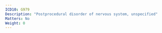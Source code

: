 ```yaml
---
ICD10: G979
Description: "Postprocedural disorder of nervous system, unspecified"
Matters: No
Weight: 0
---
```


